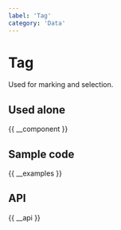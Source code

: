 ```yaml
---
label: 'Tag'
category: 'Data'
---
```


# Tag

Used for marking and selection.

## Used alone

{{ __component }}

## Sample code

{{ __examples }}

## API

{{ __api }}
